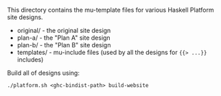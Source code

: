 This directory contains the mu-template files for various
Haskell Platform site designs.

  - original/        - the original site design
  - plan-a/          - the "Plan A" site design
  - plan-b/          - the "Plan B" site design
  - templates/       - mu-include files (used by all the designs for `{{> ...}}` includes)

Build all of designs using:

    ./platform.sh <ghc-bindist-path> build-website

